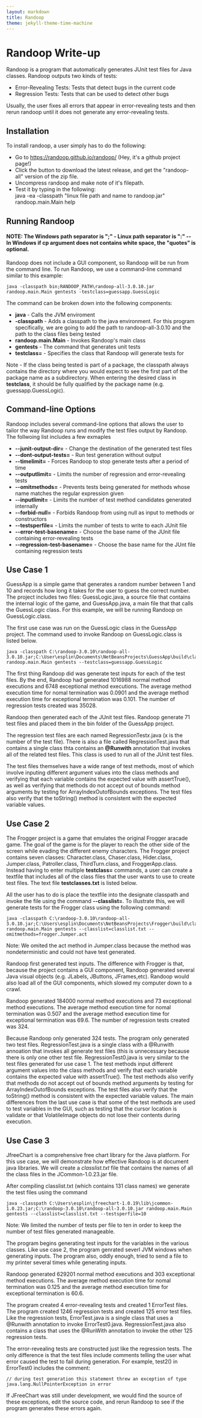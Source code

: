 ```yaml
---
layout: markdown
title: Randoop
theme: jekyll-theme-time-machine
---
```


# Randoop Write-up
Randoop is a program that automatically generates JUnit test files for Java classes. Randoop
outputs two kinds of tests:

* Error-Revealing Tests: Tests that detect bugs in the current code
* Regression Tests: Tests that can be used to detect other bugs

Usually, the user fixes all errors that appear in error-revealing tests and then rerun randoop
until it does not generate any error-revealing tests.

## Installation

To install randoop, a user simply has to do the following:

* Go to https://randoop.github.io/randoop/   (Hey, it's a github project page!)
* Click the button to download the latest release, and get the "randoop-all" version of the zip file.
* Uncompress randoop and make note of it's filepath.
* Test it by typing in the following:  
java -ea -classpath "linux file path and name to randoop.jar" randoop.main.Main help  

## Running Randoop

#### NOTE: The Windows path separator is ";" - Linux path separator is ":" -- In Windows if cp argument does not contains white space, the "quotes" is optional.  

Randoop does not include a GUI component, so Randoop will be run from the command line. To run 
Randoop, we use a command-line command similar to this example:

````
java -classpath bin;RANDOOP_PATH\randoop-all-3.0.10.jar randoop.main.Main gentests -testclass=guessapp.GuessLogic
````
The command can be broken down into the following components:

* **java** - Calls the JVM enviroment  
* **-classpath** - Adds a classpath to the java environment. For this program specifically, we are
 going to add the path to randoop-all-3.0.10 and the path to the class files being tested  
* **randoop.main.Main** - Invokes Randoop's main class   
* **gentests** - The command that generates unit tests  
* **testclass=<classname>** - Specifies the class that Randoop will generate tests for  

Note - If the class being tested is part of a package, the classpath always contains the 
directory where you would expect to see the first part of the package name as a subdirectory.
When entering the desired class in **testclass**, it should be fully qualified by the package name
(e.g. guessapp.GuessLogic).

## Command-line Options

Randoop includes several command-line options that allows the user to tailor the way Randoop runs
and modify the test files output by Randoop. The follwoing list includes a few exmaples

* **--junit-output-dir=<classpath>** - Change the destination of the generated test files
* **--dont-output-tests=<boolean>** - Run test generation without output
* **--timelimit=<int>** - Forces Randoop to stop generate tests after a period of time
* **--outputlimit=<int>** - Limits the number of regression and error-revealing tests
* **--omitmethods=<regex>** - Prevents tests being generated for methods whose name matches the
regular expression given
* **--inputlimit=<int>** - Limits the number of test method candidates generated internally
* **--forbid-null=<boolean>** - Forbids Randoop from using null as input to methods or constructors
* **--testsperfile=<int>** - Limits the number of tests to write to each JUnit file
* **--error-test-basename=<string>** - Choose the base name of the JUnit file containing error-revealing
tests
* **--regression-test-basename=<string>** - Choose the base name for the JUnt file containing 
regression tests 

 
## Use Case 1

GuessApp is a simple game that generates a random number between 1 and 10 and records how long it
takes for the user to guess the correct number. The project includes two files: GuessLogic.java,
a source file that contains the internal logic of the game, and GuessApp.java, a main file that 
that calls the GuessLogic class. For this example, we will be running Randoop on GuessLogic.class.

The first use case was run on the GuessLogic class in the GuessApp project. The command used to
invoke Randoop on GuessLogic.class is listed below.

````
java -classpath C:\randoop-3.0.10\randoop-all-3.0.10.jar;C:\User\esplin\Documents\NetBeansProjects\GuessApp\build\classes randoop.main.Main gentests --testclass=guessapp.GuessLogic
````

The first thing Randoop did was generate test inputs for each of the test files. By the end,
Randoop had generated 1016988 normal method executions and 6748 exceptional method executions.
The average method execution time for nomal termination was 0.0901 and the average method execution
time for exceptional termination was 0.101. The number of regression tests created was 35028.

Randoop then generated each of the JUnit test files. Randoop generate 71 test files and placed
them in the bin folder of the GuessApp project.

The regression test files are each named RegressionTest*x*.java (x is the number of the test file).
There is also a file called RegressionTest.java that contains a single class thta contains an
**@Runwith** annotation that invokes all of the related test files. This class is used to run all
of the JUnit test files. 

The test files themselves have a wide range of test methods, most of which involve inputing
different argument values into the class methods and verifying that each variable contains the 
expected value with assertTrue(), as well as verifying that methods do not accept out of bounds
method arguments by testing for ArrayIndexOutofBounds exceptions. The test files also verify that
the toString() method is consistent with the expected variable values.

## Use Case 2

The Frogger project is a game that emulates the original Frogger aracade game. The goal of the
game is for the player to reach the other side of the screen while evading the different enemy
characters. The Frogger project contains seven classes: Character.class, Chaser.class, Hider.class,
Jumper.class, Patroller.class, ThirdTurn.class, and FroggerApp.class. Instead having to enter
multiple **testclass=<classname>** commands, a user can create a textfile that includes all of the
class files that the user wants to use to create test files. The text file **testclasses.txt**
is listed below.

All the user has to do is place the textfile into the designate classpath and invoke the file
using the command **--classlist=<textfile>**. To illustrate this, we will generate tests for the
Frogger class using the following command:

````
java -classpath C:\randoop-3.0.10\randoop-all-3.0.10.jar;C:\Users\esplin\Documents\NetBeansProjects\Frogger\build\classes randoop.main.Main gentests --classlist=classlist.txt --omitmethods=frogger.Jumper.act
````

Note: We omited the act method in Jumper.class because the method was nondeterministic and could 
not have test generated.

Randoop first generated test inputs. The difference with Frogger is that, because the project
contains a GUI component, Randoop generated several Java visual objects (e.g. JLabels, JButtons,
JFrames,etc). Randoop would also load all of the GUI components, which slowed my computer down to
a crawl. 

Randoop generated 184000 normal method executions and 73 exceptional method executions.
The average method execution time for nomal termination was 0.507 and the average method execution
time for exceptional termination was 69.6. The number of regression tests created was 324.

Because Randoop only generated 324 tests. The program only generated two test files.
RegressionTest.java is a single class with a @Runwith annoation that invokes all generate test
files (this is unnecessary because there is only one other test file. RegressionTest0.java is
very similar to the test files generated for use case 1. The test methods input
different argument values into the class methods and verify that each variable contains the 
expected value with assertTrue(). The test methods also verify that methods do not accept out of bounds
method arguments by testing for ArrayIndexOutofBounds exceptions. The test files also verify that
the toString() method is consistent with the expected variable values. The main differences
from the last use case is that some of the test methods are used to test variables in the GUI,
such as testing that the cursor location is validate or that VolatileImage objects do not lose
their contents during execution.

## Use Case 3

JfreeChart is a comprehensive free chart library for the Java platform.
For this use case, we will demonstrate how effective Randoop is at document
java libraries. We will create a *classlist.txt* file that contains the
names of all the class files in the JCommon-1.0.23.jar file. 

After compiling classlist.txt (which contains 131 class names) we generate
the test files using the command

````
java -classpath C:\Users\esplin\jfreechart-1.0.19\lib\jcommon-1.0.23.jar;C:\randoop-3.0.10\randoop-all-3.0.10.jar randoop.main.Main gentests --classlist=classlist.txt --testsperfile=10
````

Note: We limited the number of tests per file to ten in order to keep the
number of test files generated manageable.

The program begins generating test inputs for the variables in the various
classes. Like use case 2, the program genrated severl JVM windows when
generating inputs. The program also, oddly enough, tried to send a file to
my printer several times while generating inputs.

Randoop generated 629201 normal method executions and 303 exceptional
method executions. The average method execution time for nomal 
termination was 0.125 and the average method execution time for exceptional
termination is 60.6.

The program created 4 error-revealing tests and created 1 ErrorTest files.
The program created 1246 regression tests and created 125 error test files.
Like the regression tests, ErrorTest.java is a single class that uses a
@Runwith annotation to invoke ErrorTest0.java. RegressionTest.java also
contains a class that uses the @RunWith annotation to invoke the other 125
regression tests.

The error-revealing tests are constructed just like the regression tests.
The only difference is that the test files include comments telling the
user what error caused the test to fail during generation. For example,
test2() in ErrorTest0 includes the comment:

````
// during test generation this statement threw an exception of type java.lang.NullPointerException in error
````

If JFreeChart was still under development, we would find the source of
these exceptions, edit the source code, and rerun Randoop to see if the 
program generates these errors again.
